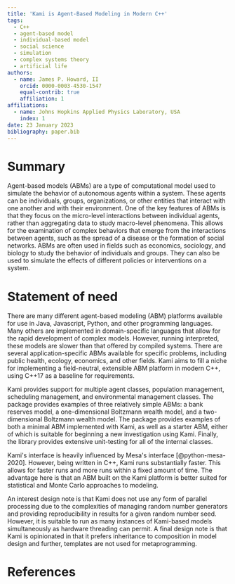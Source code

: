 ```yaml
---
title: 'Kami is Agent-Based Modeling in Modern C++'
tags:
  - C++
  - agent-based model
  - individual-based model
  - social science
  - simulation
  - complex systems theory
  - artificial life
authors:
  - name: James P. Howard, II
    orcid: 0000-0003-4530-1547
    equal-contrib: true
    affiliation: 1
affiliations:
  - name: Johns Hopkins Applied Physics Laboratory, USA
    index: 1
date: 23 January 2023
bibliography: paper.bib
---
```


# Summary

Agent-based models (ABMs) are a type of computational model used
to simulate the behavior of autonomous agents within a system. These
agents can be individuals, groups, organizations, or other entities
that interact with one another and with their environment. One of
the key features of ABMs is that they focus on the micro-level
interactions between individual agents, rather than aggregating
data to study macro-level phenomena. This allows for the examination
of complex behaviors that emerge from the interactions between
agents, such as the spread of a disease or the formation of social
networks. ABMs are often used in fields such as economics, sociology,
and biology to study the behavior of individuals and groups. They
can also be used to simulate the effects of different policies or
interventions on a system.

# Statement of need

There are many different agent-based modeling (ABM) platforms
available for use in Java, Javascript, Python, and other programming
languages. Many others are implemented in domain-specific languages
that allow for the rapid development of complex models. However,
running interpreted, these models are slower than that offered by
compiled systems. There are several application-specific ABMs
available for specific problems, including public health, ecology,
economics, and other fields. Kami aims to fill a niche
for implementing a field-neutral, extensible ABM platform in modern
C++, using C++17 as a baseline for requirements.

Kami provides support for multiple agent classes, population
management, scheduling management, and environmental management
classes. The package provides examples of three relatively simple
ABMs: a bank reserves model, a one-dimensional Boltzmann wealth
model, and a two-dimensional Boltzmann wealth model. The package
provides examples of both a minimal ABM implemented with Kami, as
well as a starter ABM, either of which is suitable for beginning a
new investigation using Kami. Finally, the library provides extensive
unit-testing for all of the internal classes.

Kami's interface is heavily influenced by Mesa's interface
[@python-mesa-2020]. However, being written in C++, Kami runs
substantially faster. This allows for faster runs and more runs
within a fixed amount of time. The advantage here is that an ABM
built on the Kami platform is better suited for statistical and
Monte Carlo approaches to modeling.

An interest design note is that Kami does not use any form of
parallel processing due to the complexities of managing random
number generators and providing reproducibility in results for a
given random number seed. However, it is suitable to run as many
instances of Kami-based models simultaneously as hardware threading
can permit. A final design note is that Kami is opinionated in
that it prefers inheritance to composition in model design and
further, templates are not used for metaprogramming.

# References
